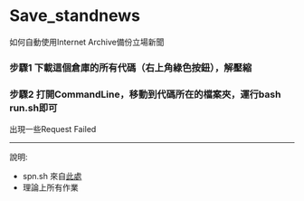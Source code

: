 # Save_standnews
如何自動使用Internet Archive備份立場新聞

### 步驟1 下載這個倉庫的所有代碼（右上角綠色按鈕），解壓縮

### 步驟2 打開CommandLine，移動到代碼所在的檔案夾，運行bash run.sh即可

出現一些Request Failed

---

說明: 

- spn.sh 來自[此處](https://github.com/overcast07/wayback-machine-spn-scripts/blob/main/spn.sh)
- 理論上所有作業
